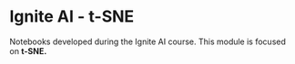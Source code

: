 # Ignite AI - t-SNE

Notebooks developed during the Ignite AI course. This module is focused on **t-SNE.**
